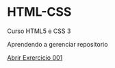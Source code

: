 # HTML-CSS
 Curso HTML5 e CSS 3

 Aprendendo a gerenciar repositorio

 <a target="_blank" href="file:///C:/Users/felip/Documents/Curso%20HTML5%20e%20CSS%203/HTML-CSS/Exercicios/ex001-%20Criando%20p%C3%A1gina%20HTML/index.html">Abrir Exrercicio 001 </a>
